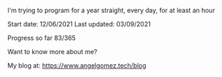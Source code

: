 I'm trying to program for a year straight, every day, for at least an hour

Start date: 12/06/2021
Last updated: 03/09/2021

Progress so far 83/365

Want to know more about me?

My blog at: https://www.angelgomez.tech/blog
